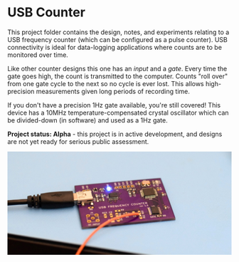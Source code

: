 # USB Counter

This project folder contains the design, notes, and experiments relating to a USB frequency counter (which can be configured as a pulse counter). USB connectivity is ideal for data-logging applications where counts are to be monitored over time. 

Like other counter designs this one has an _input_ and a _gate_. Every time the gate goes high, the count is transmitted to the computer. Counts "roll over" from one gate cycle to the next so no cycle is ever lost. This allows high-precision measurements given long periods of recording time.

If you don't have a precision 1Hz gate available, you're still covered! This device has a 10MHz temperature-compensated crystal oscillator which can be divided-down (in software) and used as a 1Hz gate.

**Project status: Alpha** - this project is in active development, and designs are not yet ready for serious public assessment.

![](graphics/2019-07-25.jpg)